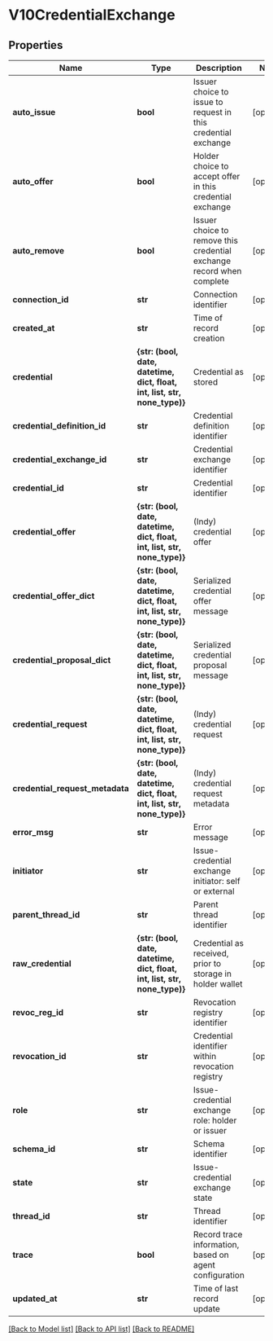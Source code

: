 # V10CredentialExchange


## Properties
Name | Type | Description | Notes
------------ | ------------- | ------------- | -------------
**auto_issue** | **bool** | Issuer choice to issue to request in this credential exchange | [optional] 
**auto_offer** | **bool** | Holder choice to accept offer in this credential exchange | [optional] 
**auto_remove** | **bool** | Issuer choice to remove this credential exchange record when complete | [optional] 
**connection_id** | **str** | Connection identifier | [optional] 
**created_at** | **str** | Time of record creation | [optional] 
**credential** | **{str: (bool, date, datetime, dict, float, int, list, str, none_type)}** | Credential as stored | [optional] 
**credential_definition_id** | **str** | Credential definition identifier | [optional] 
**credential_exchange_id** | **str** | Credential exchange identifier | [optional] 
**credential_id** | **str** | Credential identifier | [optional] 
**credential_offer** | **{str: (bool, date, datetime, dict, float, int, list, str, none_type)}** | (Indy) credential offer | [optional] 
**credential_offer_dict** | **{str: (bool, date, datetime, dict, float, int, list, str, none_type)}** | Serialized credential offer message | [optional] 
**credential_proposal_dict** | **{str: (bool, date, datetime, dict, float, int, list, str, none_type)}** | Serialized credential proposal message | [optional] 
**credential_request** | **{str: (bool, date, datetime, dict, float, int, list, str, none_type)}** | (Indy) credential request | [optional] 
**credential_request_metadata** | **{str: (bool, date, datetime, dict, float, int, list, str, none_type)}** | (Indy) credential request metadata | [optional] 
**error_msg** | **str** | Error message | [optional] 
**initiator** | **str** | Issue-credential exchange initiator: self or external | [optional] 
**parent_thread_id** | **str** | Parent thread identifier | [optional] 
**raw_credential** | **{str: (bool, date, datetime, dict, float, int, list, str, none_type)}** | Credential as received, prior to storage in holder wallet | [optional] 
**revoc_reg_id** | **str** | Revocation registry identifier | [optional] 
**revocation_id** | **str** | Credential identifier within revocation registry | [optional] 
**role** | **str** | Issue-credential exchange role: holder or issuer | [optional] 
**schema_id** | **str** | Schema identifier | [optional] 
**state** | **str** | Issue-credential exchange state | [optional] 
**thread_id** | **str** | Thread identifier | [optional] 
**trace** | **bool** | Record trace information, based on agent configuration | [optional] 
**updated_at** | **str** | Time of last record update | [optional] 

[[Back to Model list]](../README.md#documentation-for-models) [[Back to API list]](../README.md#documentation-for-api-endpoints) [[Back to README]](../README.md)


